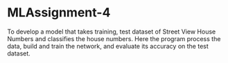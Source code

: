 # MLAssignment-4
To develop a model that takes training, test dataset of Street View House Numbers and classifies the house numbers. Here the program process the data, build and train the network, and evaluate its accuracy on the test dataset.
